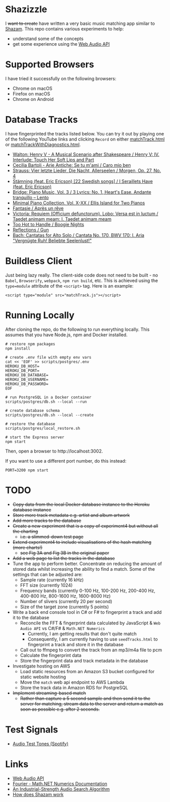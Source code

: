 # Shazizzle

I ~~want to create~~ have written a very basic music matching app similar to [Shazam](https://www.shazam.com/).
This repo contains various experiments to help:

* understand some of the concepts
* get some experience using the [Web Audio API](https://developer.mozilla.org/en-US/docs/Web/API/Web_Audio_API)

# Supported Browsers

I have tried it successfully on the following browsers:

* Chrome on macOS
* Firefox on macOS
* Chrome on Android

# Database Tracks

I have fingerprinted the tracks listed below.
You can try it out by playing one of the following YouTube links and clicking `Record` on either
[matchTrack.html](https://shazizzle-prep.herokuapp.com/app/matchTrack.html) or
[matchTrackWithDiagnostics.html](https://shazizzle-prep.herokuapp.com/app/matchTrackWithDiagnostics.html).

* [Walton: Henry V - A Musical Scenario after Shakespeare / Henry V: IV. Interlude: Touch Her Soft Lips and Part](https://www.youtube.com/watch?v=va_ePnLbr10)
* [Cecilia Bartoli - Arie Antiche: Se tu m'ami / Caro mio ben](https://www.youtube.com/watch?v=1Gu8oi8eJSg)
* [Strauss: Vier letzte Lieder, Die Nacht, Allerseelen / Morgen, Op. 27, No. 4](https://www.youtube.com/watch?v=FdJEiCEy7bQ)
* [Stämning (feat. Eric Ericson) [22 Swedish songs] / I Seraillets Have (feat. Eric Ericson)](https://www.youtube.com/watch?v=TJjLlDxh7AM)
* [Bridge: Piano Music, Vol. 3 / 3 Lyrics: No. 1, Heart's Ease. Andante tranquillo – Lento](https://www.youtube.com/watch?v=SlU5rdKcFZM)
* [Minimal Piano Collection, Vol. X-XX / Ellis Island for Two Pianos](https://www.youtube.com/watch?v=XR1UR2fkiYQ)
* [Fantasie / Après un rêve](https://www.youtube.com/watch?v=tUM7seSQorM)
* [Victoria: Requiem (Officium defunctorum). Lobo: Versa est in luctum / Taedet animam meam: I. Taedet animam meam](https://www.youtube.com/watch?v=AWkoedsVtEY)
* [Too Hot to Handle / Boogie Nights](https://www.youtube.com/watch?v=nFAuXLEa31s)
* [Reflections / Gun](https://www.youtube.com/watch?v=wOeUpKCCSVQ)
* [Bach: Cantatas for Alto Solo / Cantata No. 170, BWV 170: I. Aria "Vergnügte Ruh! Beliebte Seelenlust!"](https://www.youtube.com/watch?v=nIf-2mCKLqI)

# Buildless Client

Just being lazy really. The client-side code does not need to be built - no `Babel`, `Browserify`, `webpack`, `npm run build`, etc. This is achieved using the `type=module` attribute of the `<script>` tag. Here is an example:

```
<script type="module" src="matchTrack.js"></script>
```

# Running Locally

After cloning the repo, do the following to run everything locally. This assumes that you have Node.js, npm and Docker installed.

```
# restore npm packages
npm install

# create .env file with empty env vars
cat << 'EOF' >> scripts/postgres/.env
HEROKU_DB_HOST=
HEROKU_DB_PORT=
HEROKU_DB_DATABASE=
HEROKU_DB_USERNAME=
HEROKU_DB_PASSWORD=
EOF

# run PostgreSQL in a Docker container
scripts/postgres/db.sh --local --run

# create database schema
scripts/postgres/db.sh --local --create

# restore the database
scripts/postgres/local_restore.sh

# start the Express server
npm start
```

Then, open a browser to http://localhost:3002.

If you want to use a different port number, do this instead:

```
PORT=3200 npm start
```

# TODO

* ~~Copy data from the local Docker database instance to the Heroku database instance~~
* ~~Store more track metadata e.g. artist and album artwork~~
* ~~Add more tracks to the database~~
* ~~Create a new experiment that is a copy of experiment4 but without all the charting~~
    * ~~i.e. a slimmed-down test page~~
* ~~Extend experiment4 to include visualisations of the hash matching (more charts!)~~
    * ~~see Fig 3A and Fig 3B in the original paper~~
* ~~Add a web page to list the tracks in the database~~
* Tune the app to perform better.
Concentrate on reducing the amount of stored data whilst increasing the ability to find a match.
Some of the settings that can be adjusted are:
    * Sample rate (currently 16 kHz)
    * FFT size (currently 1024)
    * Frequency bands (currently 0-100 Hz, 100-200 Hz, 200-400 Hz, 400-800 Hz, 800-1600 Hz, 1600-8000 Hz)
    * Number of slivers (currently 20 per second)
    * Size of the target zone (currently 5 points)
* Write a back end console tool in C# or F# to fingerprint a track and add it to the database
    * Reconcile the FFT & fingerprint data calculated by JavaScript & `Web Audio API` vs C#/F# & `Math.NET Numerics`
        * Currently, I am getting results that don't quite match
        * Consequently, I am currently having to use `seedTracks.html` to fingerprint a track and store it in the database
    * Call out to ffmpeg to convert the track from an mp3/m4a file to pcm
    * Calculate the fingerprint data
    * Store the fingerprint data and track metadata in the database
* Investigate hosting on AWS
    * Load static resources from an Amazon S3 bucket configured for static website hosting
    * Move the `match` web api endpoint to AWS Lambda
    * Store the track data in Amazon RDS for PostgreSQL
* ~~Implement streaming-based match~~
    * ~~Rather than capture a 5 second sample and then send it to the server for matching,
    stream data to the server and return a match as soon as possible e.g. after 2 seconds.~~

# Test Signals

* [Audio Test Tones (Spotify)](https://open.spotify.com/album/1LKEucZzo7uRT2fgujHJGj)

# Links

* [Web Audio API](https://developer.mozilla.org/en-US/docs/Web/API/Web_Audio_API)
* [Fourier - Math.NET Numerics Documentation](https://numerics.mathdotnet.com/api/MathNet.Numerics.IntegralTransforms/Fourier.htm)
* [An Industrial-Strength Audio Search Algorithm](https://www.ee.columbia.edu/~dpwe/papers/Wang03-shazam.pdf)
* [How does Shazam work](http://coding-geek.com/how-shazam-works/)
